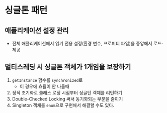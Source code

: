 # 싱글톤 패턴

## 애플리케이션 설정 관리

- 전체 애플리케이션에서 읽기 전용 설정(환경 변수, 프로퍼티 파일)을 중앙에서 로드·제공

## 멀티스레딩 시 싱글톤 객체가 1개임을 보장하기

1. `getInstance` 함수를 `synchronized`로
    - 이 경우에 효율이 안 나올때
2. 정적 초기화로 클래스 로딩 시점부터 싱글턴 객체를 리턴하기
3. Double-Checked Locking 써서 동기화되는 부분을 줄이기
4. Singleton 객체를 `enum`으로 구현해서 해결할 수도 있다.